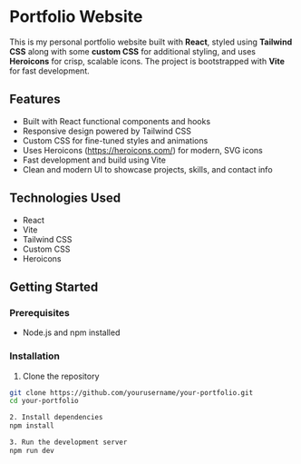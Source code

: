 # Portfolio Website

This is my personal portfolio website built with **React**, styled using **Tailwind CSS** along with some **custom CSS** for additional styling, and uses **Heroicons** for crisp, scalable icons. The project is bootstrapped with **Vite** for fast development.

## Features

- Built with React functional components and hooks
- Responsive design powered by Tailwind CSS
- Custom CSS for fine-tuned styles and animations
- Uses Heroicons (https://heroicons.com/) for modern, SVG icons
- Fast development and build using Vite
- Clean and modern UI to showcase projects, skills, and contact info

## Technologies Used

- React
- Vite
- Tailwind CSS
- Custom CSS
- Heroicons

## Getting Started

### Prerequisites

- Node.js and npm installed

### Installation

1. Clone the repository

```bash
git clone https://github.com/yourusername/your-portfolio.git
cd your-portfolio

2. Install dependencies
npm install

3. Run the development server
npm run dev

